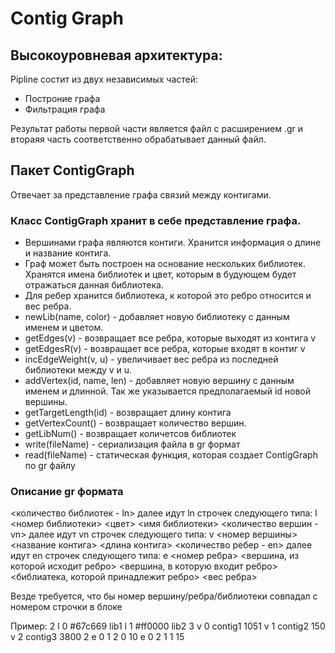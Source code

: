 # Contig Graph
## Высокоуровневая архитектура:
Pipline cостит из двух независимых частей:
* Построние графа	
* Фильтрация графа

Результат работы первой части является файл с расширением .gr и 
втораяя часть соответственно обрабатывает данный файл. 

## Пакет ContigGraph
Отвечает за представление графа связий между контигами.
### Класс ContigGraph хранит в себе представление графа. 
   * Вершинами графа являются контиги. Хранится информация о длине и название контига. 
   * Граф может быть построен на основание нескольких библиотек. Хранятся имена библиотек и цвет, которым в будующем будет отражаться данная библиотека. 
   * Для ребер хранится библиотека, к которой это ребро относится и вес ребра.
   * newLib(name, color) - добавляет новую библиотеку с данным именем и цветом. 
   * getEdges(v) - возвращает все ребра, которые выходят из контига v
   * getEdgesR(v) - возвращает все ребра, которые входят в контиг v
   * incEdgeWeight(v, u) - увеличивает вес ребра из последней библиотеки между v и u.
   * addVertex(id, name, len) - добавляет новую вершину с данным именем и длинной. Так же указывается  предполагаемый id новой вершины. 
   * getTargetLength(id) - возвращает длину контига
   * getVertexCount() - возвращает количество вершин.
   * getLibNum() - возвращает количетсов библиотек
   * write(fileName) - сериализация файла в gr формат
   * read(fileName) - статическая функция, которая создает ContigGraph по gr файлу

### Описание gr формата
<количество библиотек - ln> далее идут ln строчек следующего типа: 
l <номер библиотеки> <цвет> <имя библиотеки>
<количество вершин - vn> далее идут vn строчек следующего типа:
v <номер вершины> <название контига> <длина контига>
<количество ребер - en> далее идут en строчек следующего типа:
e <номер ребра> <вершина, из которой исходит ребро> <вершина, в которую входит ребро> <библиатека, которой принадлежит ребро> <вес ребра>

Везде требуется, что бы номер вершину/ребра/библиотеки совпадал с номером строчки в блоке

Пример:
2
l 0 #67c669 lib1
l 1 #ff0000 lib2
3
v 0 contig1 1051
v 1 contig2 150
v 2 contig3 3800
2
e 0 1 2 0 10
e 0 2 1 1 15
